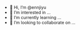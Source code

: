 - 👋 Hi, I’m @ennjiyu
- 👀 I’m interested in ...
- 🌱 I’m currently learning ...
- 💞️ I’m looking to collaborate on ...


<!---
ennjiyu/ennjiyu is a ✨ special ✨ repository because its `README.md` (this file) appears on your GitHub profile.
You can click the Preview link to take a look at your changes.
--->
